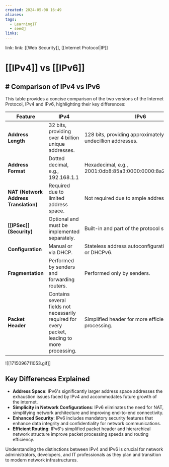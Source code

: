 ```yaml
---
created: 2024-05-08 16:49
aliases: 
tags:
  - LearningIT
  - seed🌱
links:
---
```


link: link: [[Web Security]], [[Internet Protocol|IP]]

# [[IPv4]] vs [[IPv6]]

## # Comparison of IPv4 vs IPv6

This table provides a concise comparison of the two versions of the Internet Protocol, IPv4 and IPv6, highlighting their key differences:

| Feature                               | IPv4                                                                                           | IPv6                                                         |
| ------------------------------------- | ---------------------------------------------------------------------------------------------- | ------------------------------------------------------------ |
| **Address Length**                    | 32 bits, providing over 4 billion unique addresses.                                            | 128 bits, providing approximately 340 undecillion addresses. |
| **Address Format**                    | Dotted decimal, e.g., 192.168.1.1                                                              | Hexadecimal, e.g., 2001:0db8:85a3:0000:0000:8a2e:0370:7334   |
| **NAT (Network Address Translation)** | Required due to limited address space.                                                         | Not required due to ample address space.                     |
| **[[IPSec]] (Security)**              | Optional and must be implemented separately.                                                   | Built-in and part of the protocol specification.             |
| **Configuration**                     | Manual or via DHCP.                                                                            | Stateless address autoconfiguration (SLAAC) or DHCPv6.       |
| **Fragmentation**                     | Performed by senders and forwarding routers.                                                   | Performed only by senders.                                   |
| **Packet Header**                     | Contains several fields not necessarily required for every packet, leading to more processing. | Simplified header for more efficient processing.             |

![[1715096711053.gif]]

## Key Differences Explained

- **Address Space**: IPv6's significantly larger address space addresses the exhaustion issues faced by IPv4 and accommodates future growth of the internet.
- **Simplicity in Network Configurations**: IPv6 eliminates the need for NAT, simplifying network architecture and improving end-to-end connectivity.
- **Enhanced Security**: IPv6 includes mandatory security features that enhance data integrity and confidentiality for network communications.
- **Efficient Routing**: IPv6's simplified packet header and hierarchical network structure improve packet processing speeds and routing efficiency.

Understanding the distinctions between IPv4 and IPv6 is crucial for network administrators, developers, and IT professionals as they plan and transition to modern network infrastructures.


